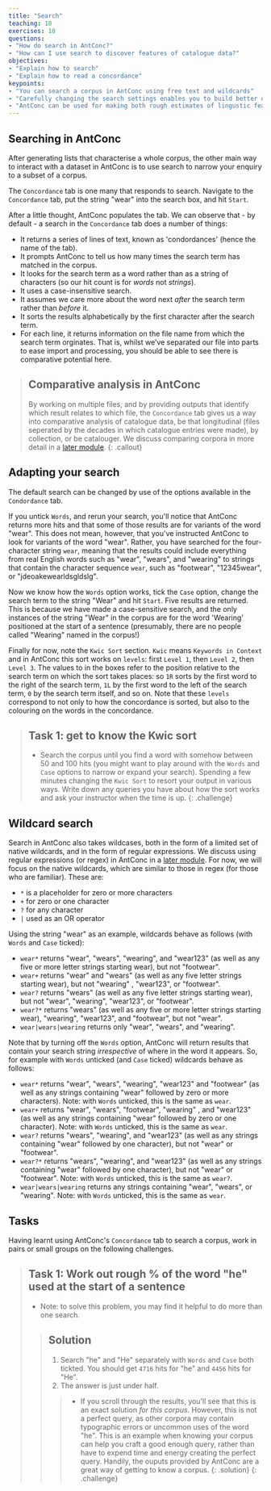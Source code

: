 ```yaml
---
title: "Search"
teaching: 10
exercises: 10
questions:
- "How do search in AntConc?"
- "How can I use search to discover features of catalogue data?"
objectives:
- "Explain how to search"
- "Explain how to read a concordance"
keypoints:
- "You can search a corpus in AntConc using free text and wildcards"
- "Carefully changing the search settings enables you to build better queries"
- "AntConc can be used for making both rough estimates of lingustic features within a corpus, as well as collecting precise data"
---
```


## Searching in AntConc
After generating lists that characterise a whole corpus, the other main way to interact with a dataset in AntConc is to use search to narrow your enquiry to a subset of a corpus.

The `Concordance` tab is one many that responds to search. Navigate to the `Concordance` tab, put the string "wear" into the search box, and hit `Start`.

After a little thought, AntConc populates the tab. We can observe that - by default - a search in the `Concordance` tab does a number of things:

- It returns a series of lines of text, known as 'condordances' (hence the name of the tab).
- It prompts AntConc to tell us how many times the search term has matched in the corpus.
- It looks for the search term as a word rather than as a string of characters (so our hit count is for *words* not *strings*).
- It uses a case-insensitive search.
- It assumes we care more about the word next *after* the search term rather than *before* it.
- It sorts the results alphabetically by the first character after the search term.
- For each line, it returns information on the file name from which the search term orginates. That is, whilst we’ve separated our file into parts to ease import and processing, you should be able to see there is comparative potential here.

> ## Comparative analysis in AntConc
>
> By working on multiple files, and by providing outputs that identify which result relates to which file, the `Concordance` tab gives us a way into comparative analysis of catalogue data, be that longitudinal (files seperated by the decades in which catalogue entries were made), by collection, or be catalouger. We discuss comparing corpora in more detail in a [later module](https://cataloguelegacies.github.io/antconc.github.io/09-comparing/index.html).
{: .callout}

## Adapting your search
The default search can be changed by use of the options available in the `Condordance` tab.

If you untick `Words`, and rerun your search, you'll notice that AntConc returns more hits and that some of those results are for variants of the word "wear". This does not mean, however, that you've instructed AntConc to look for variants of the word "wear". Rather, you have searched for the four-character string `wear`, meaning that the results could include everything from real English words such as "wear", "wears", and "wearing" to strings that contain the character sequence `wear`, such as "footwear", "12345wear", or "jdeoakewearldsgldslg".

Now we know how the `Words` option works, tick the `Case` option, change the search term to the string "Wear" and hit `Start`. Five results are returned. This is because we have made a case-sensitive search, and the only instances of the string "Wear" in the corpus are for the word 'Wearing' positioned at the start of a sentence (presumably, there are no people called "Wearing" named in the corpus!) 

Finally for now, note the `Kwic Sort` section. `Kwic` means `Keywords in Context` and in AntConc this sort works on `levels`: first `Level 1`, then `Level 2`, then `Level 3`. The values to in the boxes refer to the position relative to the search term on which the sort takes places: so `1R` sorts by the first word to the right of the search term, `1L` by the first word to the left of the search term, `0` by the search term itself, and so on. Note that these `levels` correspond to not only to how the concordance is sorted, but also to the colouring on the words in the concordance.

>## Task 1: get to know the Kwic sort
>* Search the corpus until you find a word with somehow between 50 and 100 hits (you might want to play around with the `Words` and `Case` options to narrow or expand your search). Spending a few minutes changing the `Kwic Sort` to resort your output in various ways. Write down any queries you have about how the sort works and ask your instructor when the time is up.
{: .challenge}

## Wildcard search
Search in AntConc also takes wildcases, both in the form of a limited set of native wildcards, and in the form of regular expressions. We discuss using regular expressions (or regex) in AntConc in a [later module](https://cataloguelegacies.github.io/antconc.github.io/11-regex/index.html). For now, we will focus on the native wildcards, which are similar to those in regex (for those who are familiar). These are:

- `*` is a placeholder for zero or more characters
- `+` for zero or one character
- `?` for any character
- `|` used as an OR operator

Using the string "wear" as an example, wildcards behave as follows (with `Words` and `Case` ticked):

- `wear*` returns "wear", "wears", "wearing", and "wear123" (as well as any five or more letter strings starting wear), but not "footwear".
- `wear+` returns "wear" and "wears" (as well as any five letter strings starting wear), but not "wearing" , "wear123", or "footwear".
- `wear?` returns "wears" (as well as any five letter strings starting wear), but not "wear", "wearing", "wear123", or "footwear".
- `wear?*` returns "wears" (as well as any five or more letter strings starting wear), "wearing", "wear123", and "footwear", but not "wear".
- `wear|wears|wearing` returns only "wear", "wears", and "wearing".

Note that by turning off the `Words` option, AntConc will return results that contain your search string *irrespective* of where in the word it appears. So, for example with `Words` unticked (and `Case` ticked) wildcards behave as follows:

- `wear*` returns "wear", "wears", "wearing", "wear123" and "footwear" (as well as any strings containing "wear" followed by zero or more characters). Note: with `Words` unticked, this is the same as `wear`.
- `wear+` returns "wear", "wears", "footwear", "wearing" , and "wear123" (as well as any strings containing "wear" followed by zero or one character). Note: with `Words` unticked, this is the same as `wear`.
- `wear?` returns "wears", "wearing", and "wear123" (as well as any strings containing "wear" followed by one character), but not "wear" or "footwear".
- `wear?*` returns "wears", "wearing", and "wear123" (as well as any strings containing "wear" followed by one character), but not "wear" or "footwear". Note: with `Words` unticked, this is the same as `wear?`.
- `wear|wears|wearing` returns any strings containing "wear", "wears", or "wearing". Note: with `Words` unticked, this is the same as `wear`.

## Tasks

Having learnt using AntConc's `Concordance` tab to search a corpus, work in pairs or small groups on the following challenges.

>## Task 1: Work out rough % of the word "he" used at the start of a sentence
>* Note: to solve this problem, you may find it helpful to do more than one search.
>
>>## Solution
>>
>>1. Search "he" and "He" separately with `Words` and `Case` both tickted. You should get `4716` hits for "he" and `4456` hits for "He".
>>2. The answer is just under half.
>>>* If you scroll through the results, you'll see that this is an exact solution *for this corpus*. However, this is not a perfect query, as other corpora may contain typographic errors or uncommon uses of the word "he". This is an example when knowing your corpus can help you craft a good enough query, rather than have to expend time and energy creating the perfect query. Handily, the ouputs provided by AntConc are a great way of getting to know a corpus.
>{: .solution}
{: .challenge}
